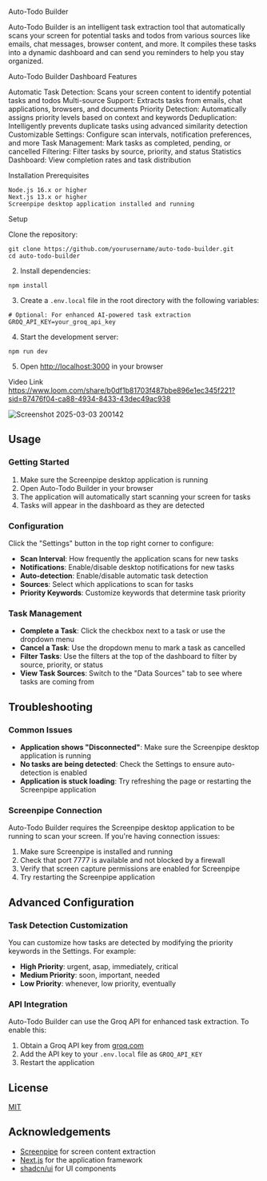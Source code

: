 Auto-Todo Builder

Auto-Todo Builder is an intelligent task extraction tool that automatically scans your screen for potential tasks and todos from various sources like emails, chat messages, browser content, and more. It compiles these tasks into a dynamic dashboard and can send you reminders to help you stay organized.

Auto-Todo Builder Dashboard
Features

Automatic Task Detection: Scans your screen content to identify potential tasks and todos
Multi-source Support: Extracts tasks from emails, chat applications, browsers, and documents
Priority Detection: Automatically assigns priority levels based on context and keywords
Deduplication: Intelligently prevents duplicate tasks using advanced similarity detection
Customizable Settings: Configure scan intervals, notification preferences, and more
Task Management: Mark tasks as completed, pending, or cancelled
Filtering: Filter tasks by source, priority, and status
Statistics Dashboard: View completion rates and task distribution

Installation
Prerequisites

    Node.js 16.x or higher
    Next.js 13.x or higher
    Screenpipe desktop application installed and running

Setup

Clone the repository:

    git clone https://github.com/yourusername/auto-todo-builder.git
    cd auto-todo-builder
2. Install dependencies:

```shellscript
npm install
```


3. Create a `.env.local` file in the root directory with the following variables:

```plaintext
# Optional: For enhanced AI-powered task extraction
GROQ_API_KEY=your_groq_api_key
```


4. Start the development server:

```shellscript
npm run dev
```


5. Open [http://localhost:3000](http://localhost:3000) in your browser

Video Link
https://www.loom.com/share/b0df1b81703f487bbe896e1ec345f221?sid=87476f04-ca88-4934-8433-43dec49ac938


![Screenshot 2025-03-03 200142](https://github.com/user-attachments/assets/4d0e3f1f-487d-41fe-8fd5-5258e83ca57c)

## Usage

### Getting Started

1. Make sure the Screenpipe desktop application is running
2. Open Auto-Todo Builder in your browser
3. The application will automatically start scanning your screen for tasks
4. Tasks will appear in the dashboard as they are detected


### Configuration

Click the "Settings" button in the top right corner to configure:

- **Scan Interval**: How frequently the application scans for new tasks
- **Notifications**: Enable/disable desktop notifications for new tasks
- **Auto-detection**: Enable/disable automatic task detection
- **Sources**: Select which applications to scan for tasks
- **Priority Keywords**: Customize keywords that determine task priority


### Task Management

- **Complete a Task**: Click the checkbox next to a task or use the dropdown menu
- **Cancel a Task**: Use the dropdown menu to mark a task as cancelled
- **Filter Tasks**: Use the filters at the top of the dashboard to filter by source, priority, or status
- **View Task Sources**: Switch to the "Data Sources" tab to see where tasks are coming from


## Troubleshooting

### Common Issues

- **Application shows "Disconnected"**: Make sure the Screenpipe desktop application is running
- **No tasks are being detected**: Check the Settings to ensure auto-detection is enabled
- **Application is stuck loading**: Try refreshing the page or restarting the Screenpipe application


### Screenpipe Connection

Auto-Todo Builder requires the Screenpipe desktop application to be running to scan your screen. If you're having connection issues:

1. Make sure Screenpipe is installed and running
2. Check that port 7777 is available and not blocked by a firewall
3. Verify that screen capture permissions are enabled for Screenpipe
4. Try restarting the Screenpipe application


## Advanced Configuration

### Task Detection Customization

You can customize how tasks are detected by modifying the priority keywords in the Settings. For example:

- **High Priority**: urgent, asap, immediately, critical
- **Medium Priority**: soon, important, needed
- **Low Priority**: whenever, low priority, eventually


### API Integration

Auto-Todo Builder can use the Groq API for enhanced task extraction. To enable this:

1. Obtain a Groq API key from [groq.com](https://groq.com)
2. Add the API key to your `.env.local` file as `GROQ_API_KEY`
3. Restart the application


## License

[MIT](LICENSE)

## Acknowledgements

- [Screenpipe](https://github.com/mediar-ai/screenpipe) for screen content extraction
- [Next.js](https://nextjs.org/) for the application framework
- [shadcn/ui](https://ui.shadcn.com/) for UI components

